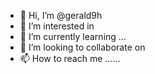 - 👋 Hi, I’m @gerald9h 
- 👀 I’m interested in 
- 🌱 I’m currently learning ...
- 💞️ I’m looking to collaborate on 
- 📫 How to reach me ......

<!---
gerald9h/gerald9h is a ✨ special ✨ repository because its `README.md` (this file) appears on your GitHub profile.
You can click the Preview link to take a look at your changes.
--->
